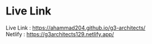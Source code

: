 # Live Link

Live Link : https://ahammad204.github.io/g3-architects/ <br/>
Netlify   : https://g3architects129.netlify.app/
